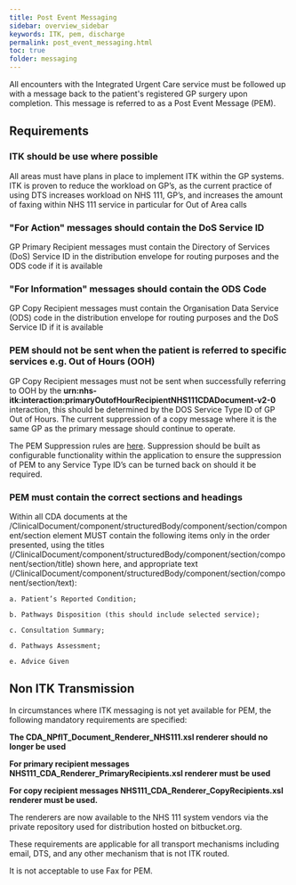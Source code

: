 ```yaml
---
title: Post Event Messaging
sidebar: overview_sidebar
keywords: ITK, pem, discharge
permalink: post_event_messaging.html
toc: true
folder: messaging
---
```


All encounters with the Integrated Urgent Care service must be followed up with a message back to the patient's registered GP surgery upon completion. This message is referred to as a Post Event Message (PEM).

## Requirements

### ITK should be use where possible
All areas must have plans in place to implement ITK within the GP systems. ITK is proven to reduce the workload on GP’s, as the current practice of using DTS increases workload on NHS 111, GP’s, and increases the amount of faxing within NHS 111 service in particular for Out of Area calls

### "For Action"  messages should contain the DoS Service ID
GP Primary Recipient messages must contain the Directory of Services (DoS) Service ID in the distribution envelope for routing purposes and the ODS code if it is available

### "For Information"  messages should contain the ODS Code
GP Copy Recipient messages must contain the Organisation Data Service (ODS) code in the distribution envelope for routing purposes and the DoS Service ID if it is available

### PEM should not be sent when the patient is referred to specific services e.g. Out of Hours  (OOH)
GP Copy Recipient messages must not be sent when successfully referring to OOH by the **urn:nhs-itk:interaction:primaryOutofHourRecipientNHS111CDADocument-v2-0** interaction, this should be determined by the DOS Service Type ID of GP Out of Hours. The current suppression of a copy message where it is the same GP as the primary message should continue to operate.

The PEM Suppression rules are [here](pem_suppression.html). Suppression should be built as configurable functionality within the application to ensure the suppression of PEM to any Service Type ID’s can be turned back on should it be required.

### PEM must contain the correct sections and headings
Within all CDA documents at the /ClinicalDocument/component/structuredBody/component/section/component/section element MUST contain the following items only in the order presented, using the titles (/ClinicalDocument/component/structuredBody/component/section/component/section/title) shown here, and appropriate text (/ClinicalDocument/component/structuredBody/component/section/component/section/text):

    a. Patient’s Reported Condition;

    b. Pathways Disposition (this should include selected service);

    c. Consultation Summary;

    d. Pathways Assessment;

    e. Advice Given

## Non ITK Transmission

In circumstances where ITK messaging is not yet available for PEM, the following mandatory requirements are specified:

**The CDA_NPfIT_Document_Renderer_NHS111.xsl renderer should no longer be used**

**For primary recipient messages NHS111_CDA_Renderer_PrimaryRecipients.xsl renderer must be used**

**For copy recipient messages NHS111_CDA_Renderer_CopyRecipients.xsl renderer must be used.**

The renderers are now available to the NHS 111 system vendors via the private repository used for distribution hosted on bitbucket.org.

These requirements are applicable for all transport mechanisms including email, DTS, and any other mechanism that is not ITK routed.

It is not acceptable to use Fax for PEM.
